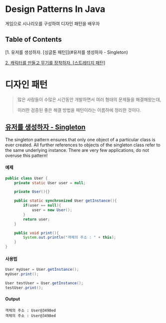 # Design Patterns In Java

게임으로 시나리오를 구성하여 디자인 패턴을 배우자

## Table of Contents


[1. 유저를 생성하자. [싱글톤 패턴]](#유저를 생성하자 - Singleton)

[2. 캐릭터를 만들고 무기를 장착하자. [스트레티지 패턴]](#strategy)
  

디자인 패턴
==========

>많은 사람들이 수많은 시간동안 개발하면서 여러 형태의 문제들을 해결해왔는데,
>
>이러한 검증된 좋은 해결 방법을 패턴이라는 이름하에 정리한 것이다.

[유저를 생성하자 - Singleton](/src/User.java)
------------

The singleton pattern ensures that only one object of a particular class is ever created.
All further references to objects of the singleton class refer to the same underlying instance.
There are very few applications, do not overuse this pattern!

#### 예제

```java
public class User {
    private static User user = null;

    private User(){}

    public static synchronized User getInstance(){
        if(user == null){
            user = new User();
        }
        return user;
    }

    public void print(){
        System.out.println("객체의 주소 : " + this);
    }
}
```

#### 사용법

```java
User myUser = User.getInstance();
myUser.print();

User testUser = User.getInstance();
testUser.print();
```

#### Output

```
객체의 주소 : User@3498ed
객체의 주소 : User@3498ed
```
